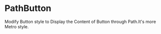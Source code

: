 # PathButton

Modify Button style to Display the Content of Button through Path.It's more Metro style.
